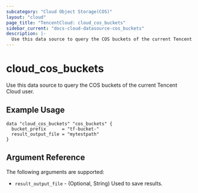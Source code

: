 ```yaml
---
subcategory: "Cloud Object Storage(COS)"
layout: "cloud"
page_title: "TencentCloud: cloud_cos_buckets"
sidebar_current: "docs-cloud-datasource-cos_buckets"
description: |-
  Use this data source to query the COS buckets of the current Tencent Cloud user.
---
```


# cloud_cos_buckets

Use this data source to query the COS buckets of the current Tencent Cloud user.

## Example Usage

```hcl
data "cloud_cos_buckets" "cos_buckets" {
  bucket_prefix      = "tf-bucket-"
  result_output_file = "mytestpath"
}
```

## Argument Reference

The following arguments are supported:

* `result_output_file` - (Optional, String) Used to save results.


